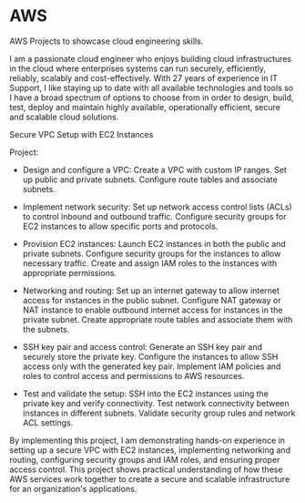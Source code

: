 # AWS
AWS Projects to showcase cloud engineering skills.

I am a passionate cloud engineer who enjoys building cloud infrastructures in the cloud where enterprises systems can run securely, efficiently, reliably, scalably and cost-effectively. With 27 years of experience in IT Support, I like staying up to date with all available technologies and tools so I have a broad spectrum of options to choose from in order to design, build, test, deploy and maintain highly available, operationally efficient, secure and scalable cloud solutions.

Secure VPC Setup with EC2 Instances

Project:

- Design and configure a VPC: Create a VPC with custom IP ranges. Set up public and private subnets. Configure route tables and associate subnets.

- Implement network security: Set up network access control lists (ACLs) to control inbound and outbound traffic. Configure security groups for EC2 instances to allow specific ports and protocols.

- Provision EC2 instances: Launch EC2 instances in both the public and private subnets. Configure security groups for the instances to allow necessary traffic. Create and assign IAM roles to the instances with appropriate permissions.

- Networking and routing: Set up an internet gateway to allow internet access for instances in the public subnet. Configure NAT gateway or NAT instance to enable outbound internet access for instances in the private subnet. Create appropriate route tables and associate them with the subnets.

- SSH key pair and access control: Generate an SSH key pair and securely store the private key. Configure the instances to allow SSH access only with the generated key pair. Implement IAM policies and roles to control access and permissions to AWS resources.

- Test and validate the setup: SSH into the EC2 instances using the private key and verify connectivity. Test network connectivity between instances in different subnets. Validate security group rules and network ACL settings.

By implementing this project, I am demonstrating hands-on experience in setting up a secure VPC with EC2 instances, implementing networking and routing, configuring security groups and IAM roles, and ensuring proper access control. This project shows practical understanding of how these AWS services work together to create a secure and scalable infrastructure for an organization's applications.
